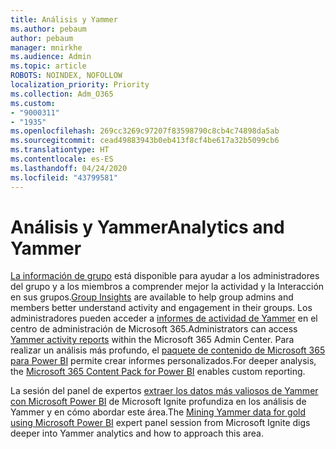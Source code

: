 ```yaml
---
title: Análisis y Yammer
ms.author: pebaum
author: pebaum
manager: mnirkhe
ms.audience: Admin
ms.topic: article
ROBOTS: NOINDEX, NOFOLLOW
localization_priority: Priority
ms.collection: Adm_O365
ms.custom:
- "9000311"
- "1935"
ms.openlocfilehash: 269cc3269c97207f83598790c8cb4c74898da5ab
ms.sourcegitcommit: cead49883943b0eb413f8cf4be617a32b5099cb6
ms.translationtype: HT
ms.contentlocale: es-ES
ms.lasthandoff: 04/24/2020
ms.locfileid: "43799581"
---
```

# <a name="analytics-and-yammer"></a><span data-ttu-id="c9725-102">Análisis y Yammer</span><span class="sxs-lookup"><span data-stu-id="c9725-102">Analytics and Yammer</span></span>

<span data-ttu-id="c9725-103">[La información de grupo](https://support.office.com/article/view-group-insights-in-yammer-73f9fa6d-d442-4f25-9194-d5317c9328ab) está disponible para ayudar a los administradores del grupo y a los miembros a comprender mejor la actividad y la Interacción en sus grupos.</span><span class="sxs-lookup"><span data-stu-id="c9725-103">[Group Insights](https://support.office.com/article/view-group-insights-in-yammer-73f9fa6d-d442-4f25-9194-d5317c9328ab) are available to help group admins and members better understand activity and engagement in their groups.</span></span> <span data-ttu-id="c9725-104">Los administradores pueden acceder a [informes de actividad de Yammer](https://docs.microsoft.com/office365/admin/activity-reports/yammer-activity-report) en el centro de administración de Microsoft 365.</span><span class="sxs-lookup"><span data-stu-id="c9725-104">Administrators can access [Yammer activity reports](https://docs.microsoft.com/office365/admin/activity-reports/yammer-activity-report) within the Microsoft 365 Admin Center.</span></span> <span data-ttu-id="c9725-105">Para realizar un análisis más profundo, el [paquete de contenido de Microsoft 365 para Power BI](https://docs.microsoft.com/office365/admin/usage-analytics/enable-usage-analytics) permite crear informes personalizados.</span><span class="sxs-lookup"><span data-stu-id="c9725-105">For deeper analysis, the [Microsoft 365 Content Pack for Power BI](https://docs.microsoft.com/office365/admin/usage-analytics/enable-usage-analytics) enables custom reporting.</span></span>

<span data-ttu-id="c9725-106">La sesión del panel de expertos [extraer los datos más valiosos de Yammer con Microsoft Power BI](https://aka.ms/MiningYammerDataIgnite2017) de Microsoft Ignite profundiza en los análisis de Yammer y en cómo abordar este área.</span><span class="sxs-lookup"><span data-stu-id="c9725-106">The [Mining Yammer data for gold using Microsoft Power BI](https://aka.ms/MiningYammerDataIgnite2017) expert panel session from Microsoft Ignite digs deeper into Yammer analytics and how to approach this area.</span></span>
